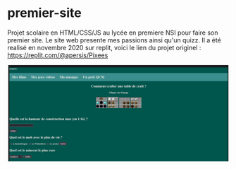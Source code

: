 # premier-site
Projet scolaire en HTML/CSS/JS au lycée en premiere NSI pour faire son premier site.
Le site web presente mes passions ainsi qu'un quizz.
Il a été realisé en novembre 2020 sur replit, voici le lien du projet originel : https://replit.com/@apersis/Pixees

<p align="center">
	<a href="https://github.com/apersis/premier-site"><img src="https://github.com/apersis/premier-site/blob/main/ScreenQuizzPixees.PNG?raw=true" width="500"></a>
</p>
